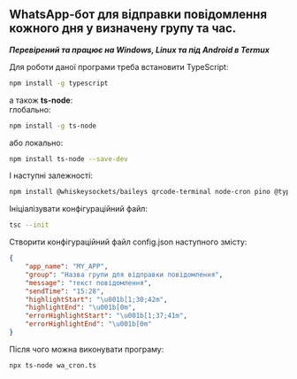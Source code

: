 ## WhatsApp-бот для відправки повідомлення кожного дня у визначену групу та час.
***Перевірений та працює на Windows, Linux та під Android в Termux***

Для роботи даної програми треба встановити TypeScript:
```bash
npm install -g typescript
```
а також **ts-node**:    
глобально:
```bash
npm install -g ts-node
```
або локально:
```bash
npm install ts-node --save-dev
```
І наступні залежності:
```bash
npm install @whiskeysockets/baileys qrcode-terminal node-cron pino @types/node-cron @hapi/boom
```
Ініціалізувати конфігураційний файл:
```bash
tsc --init
```
Створити конфігураційний файл config.json наступного змісту:
```json
{
    "app_name": "MY_APP",
    "group": "Назва групи для відправки повідомлення",
    "message": "текст повідомлення",
    "sendTime": "15:28",
    "highlightStart": "\u001b[1;30;42m",
    "highlightEnd": "\u001b[0m",
    "errorHighlightStart": "\u001b[1;37;41m",
    "errorHighlightEnd": "\u001b[0m"
}
```
Після чого можна виконувати програму:
```bash
npx ts-node wa_cron.ts
```
